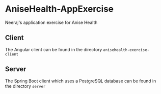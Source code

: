 # AniseHealth-AppExercise
Neeraj's application exercise for Anise Health

## Client
The Angular client can be found in the directory `anisehealth-exercise-client`

## Server
The Spring Boot client which uses a PostgreSQL database can be found in the directory `server`